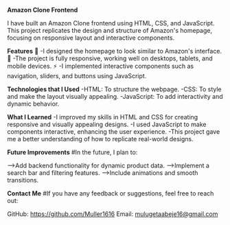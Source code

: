 **Amazon Clone Frontend**

I have built an Amazon Clone frontend using HTML, CSS, and JavaScript.
This project replicates the design and structure of Amazon's homepage, focusing on responsive layout and interactive components.



**Features**
🛒 -I designed the homepage to look similar to Amazon's interface.
🎨 -The project is fully responsive, working well on desktops, tablets, and mobile devices.
⚡ -I implemented interactive components such as navigation, sliders, and buttons using JavaScript.




**Technologies that I Used**
-HTML: To structure the webpage.
-CSS: To style and make the layout visually appealing.
-JavaScript: To add interactivity and dynamic behavior.



**What I Learned**
-I improved my skills in HTML and CSS for creating responsive and visually appealing designs.
-I used JavaScript to make components interactive, enhancing the user experience.
-This project gave me a better understanding of how to replicate real-world designs.



**Future Improvements**
#In the future, I plan to:

-->Add backend functionality for dynamic product data.
-->Implement a search bar and filtering features.
-->Include animations and smooth transitions.




**Contact Me**
#If you have any feedback or suggestions, feel free to reach out:

GitHub: https://github.com/Muller1616
Email: mulugetaabeje16@gmail.com



